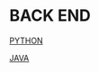 # BACK END

[PYTHON](BACK%20END%20200613274c3680de8a90d18d19678ba0/PYTHON%20200613274c3680ed8754f72e6c7ea773.md)

[JAVA](BACK%20END%20200613274c3680de8a90d18d19678ba0/JAVA%20200613274c3680c3ae2fcd945903f2be.md)